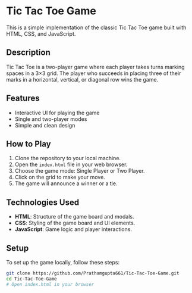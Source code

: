# Tic Tac Toe Game

This is a simple implementation of the classic Tic Tac Toe game built with HTML, CSS, and JavaScript.

## Description

Tic Tac Toe is a two-player game where each player takes turns marking spaces in a 3×3 grid. The player who succeeds in placing three of their marks in a horizontal, vertical, or diagonal row wins the game.

## Features

- Interactive UI for playing the game
- Single and two-player modes
- Simple and clean design

## How to Play

1. Clone the repository to your local machine.
2. Open the `index.html` file in your web browser.
3. Choose the game mode: Single Player or Two Player.
4. Click on the grid to make your move.
5. The game will announce a winner or a tie.

## Technologies Used

- **HTML**: Structure of the game board and modals.
- **CSS**: Styling of the game board and UI elements.
- **JavaScript**: Game logic and player interactions.

## Setup

To set up the game locally, follow these steps:

```bash
git clone https://github.com/Prathamgupta661/Tic-Tac-Toe-Game.git
cd Tic-Tac-Toe-Game
# Open index.html in your browser
